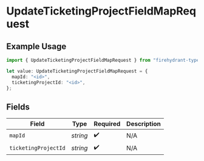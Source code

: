 # UpdateTicketingProjectFieldMapRequest

## Example Usage

```typescript
import { UpdateTicketingProjectFieldMapRequest } from "firehydrant-typescript-sdk/models/operations";

let value: UpdateTicketingProjectFieldMapRequest = {
  mapId: "<id>",
  ticketingProjectId: "<id>",
};
```

## Fields

| Field                | Type                 | Required             | Description          |
| -------------------- | -------------------- | -------------------- | -------------------- |
| `mapId`              | *string*             | :heavy_check_mark:   | N/A                  |
| `ticketingProjectId` | *string*             | :heavy_check_mark:   | N/A                  |